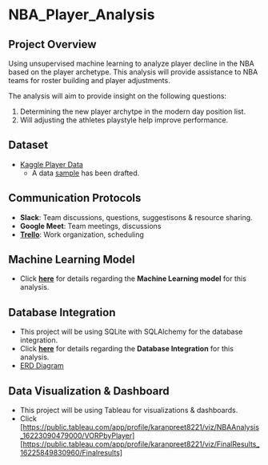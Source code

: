 # NBA_Player_Analysis

## Project Overview

Using unsupervised  machine learning to analyze player decline in the NBA based on the player archetype.
This analysis will provide assistance to NBA teams for roster building and player adjustments.

The analysis will aim to provide insight on the following questions:
1. Determining the new player archytpe in the modern day position list.
2. Will adjusting the athletes playstyle help improve performance.

## Dataset

- [Kaggle Player Data](https://www.kaggle.com/drgilermo/nba-players-stats?select=player_data.csv)
  - A data [sample](ETL/Data/sample_data.xlsx) has been drafted. 

## Communication Protocols

- **Slack**: Team discussions, questions, suggestisons & resource sharing.
- **Google Meet**: Team meetings, discussions
- **[Trello](https://trello.com/b/bpUG9Aoh/final-project-nba)**: Work organization, scheduling

## Machine Learning Model

- Click [**here**](Machine_Learning/NBA_PCA.ipynb) for details regarding the **Machine Learning model** for this analysis.

## Database Integration

- This project will be using SQLite with SQLAlchemy for the database integration.
- Click [**here**](Database/SQL_Database.ipynb) for details regarding the **Database Integration** for this analysis.
- [ERD Diagram](Database/Resources/NBA_Analysis_ERD.png)

## Data Visualization & Dashboard

- This project will be using Tableau for  visualizations & dashboards.
- Click [https://public.tableau.com/app/profile/karanpreet8221/viz/NBAAnalysis_16223090479000/VORPbyPlayer]
        [https://public.tableau.com/app/profile/karanpreet8221/viz/FinalResults_16225849830960/Finalresults]



